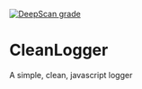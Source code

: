 [![DeepScan grade](https://deepscan.io/api/teams/11350/projects/15789/branches/322049/badge/grade.svg)](https://deepscan.io/dashboard#view=project&tid=11350&pid=15789&bid=322049)

# CleanLogger
A simple, clean, javascript logger
